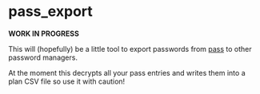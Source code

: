 # pass_export
**WORK IN PROGRESS**

This will (hopefully) be a little tool to export passwords from [pass](http://passwordstore.org) to other password managers.

At the moment this decrypts all your pass entries and writes them into a plan CSV file so use it with caution!
